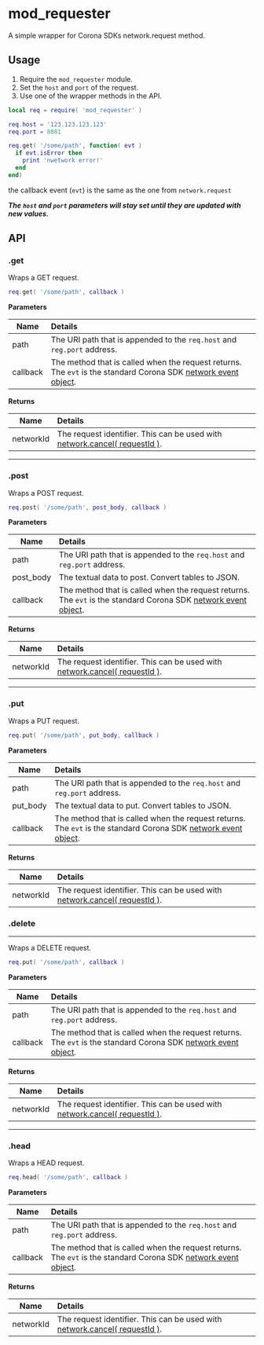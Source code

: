 # mod_requester

A simple wrapper for Corona SDKs network.request method.

## Usage

 1. Require the `mod_requester` module.
 1. Set the `host` and `port` of the request.
 1. Use one of the wrapper methods in the API.

```lua
local req = require( 'mod_requester' )

req.host = '123.123.123.123'
req.port = 8081

req.get( '/some/path', function( evt )
  if evt.isError then
    print 'nwetwork error!'
  end
end)
```

the callback event (`evt`) is the same as the one from `network.request`

___The `host` and `port` parameters will stay set until they are updated with new values.___

## API

### .get

Wraps a GET request.

```lua
req.get( '/some/path', callback )
```

__Parameters__

Name|Details
----|:------
path|The URI path that is appended to the `req.host` and `reg.port` address.
callback|The method that is called when the request returns. The `evt` is the standard Corona SDK [network event object](https://docs.coronalabs.com/api/event/networkRequest/index.html).

__Returns__

Name|Details
----|:------
networkId|The request identifier. This can be used with [network.cancel( requestId )](https://docs.coronalabs.com/api/library/network/cancel.html).

---

### .post

Wraps a POST request.

```lua
req.post( '/some/path', post_body, callback )
```

__Parameters__

Name|Details
----|:------
path|The URI path that is appended to the `req.host` and `reg.port` address.
post_body|The textual data to post. Convert tables to JSON.
callback|The method that is called when the request returns. The `evt` is the standard Corona SDK [network event object](https://docs.coronalabs.com/api/event/networkRequest/index.html).

__Returns__

Name|Details
----|:------
networkId|The request identifier. This can be used with [network.cancel( requestId )](https://docs.coronalabs.com/api/library/network/cancel.html).

---

### .put

Wraps a PUT request.

```lua
req.put( '/some/path', put_body, callback )
```

__Parameters__

Name|Details
----|:------
path|The URI path that is appended to the `req.host` and `reg.port` address.
put_body|The textual data to put. Convert tables to JSON.
callback|The method that is called when the request returns. The `evt` is the standard Corona SDK [network event object](https://docs.coronalabs.com/api/event/networkRequest/index.html).

__Returns__

Name|Details
----|:------
networkId|The request identifier. This can be used with [network.cancel( requestId )](https://docs.coronalabs.com/api/library/network/cancel.html).

### .delete

---

Wraps a DELETE request.

```lua
req.put( '/some/path', callback )
```

__Parameters__

Name|Details
----|:------
path|The URI path that is appended to the `req.host` and `reg.port` address.
callback|The method that is called when the request returns. The `evt` is the standard Corona SDK [network event object](https://docs.coronalabs.com/api/event/networkRequest/index.html).

__Returns__

Name|Details
----|:------
networkId|The request identifier. This can be used with [network.cancel( requestId )](https://docs.coronalabs.com/api/library/network/cancel.html).

---

### .head

Wraps a HEAD request.

```lua
req.head( '/some/path', callback )
```

__Parameters__

Name|Details
----|:------
path|The URI path that is appended to the `req.host` and `reg.port` address.
callback|The method that is called when the request returns. The `evt` is the standard Corona SDK [network event object](https://docs.coronalabs.com/api/event/networkRequest/index.html).

__Returns__

Name|Details
----|:------
networkId|The request identifier. This can be used with [network.cancel( requestId )](https://docs.coronalabs.com/api/library/network/cancel.html).
